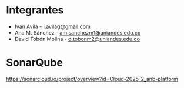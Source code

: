 # Integrantes
* Ivan Avila - i.avilag@gmail.com
* Ana M. Sánchez - am.sanchezm1@uniandes.edu.co
* David Tobón Molina - d.tobonm2@uniandes.edu.co

# SonarQube
https://sonarcloud.io/project/overview?id=Cloud-2025-2_anb-platform
